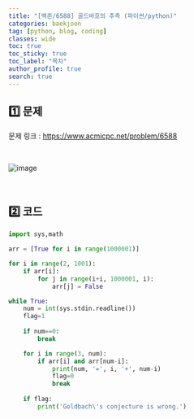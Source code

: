 ```yaml
---
title: "[백준/6588] 골드바흐의 추측 (파이썬/python)"
categories: baekjoon
tag: [python, blog, coding]
classes: wide
toc: true
toc_sticky: true
toc_label: "목차"
author_profile: true
search: true
---
```


## 1️⃣ 문제

문제 링크 : <a href="https://www.acmicpc.net/problem/6588" target="_blank">https://www.acmicpc.net/problem/6588</a>

<br/>

![image](https://user-images.githubusercontent.com/52556486/180925763-c85cb458-5f4b-4633-bdb7-25df0cd0fac4.png)

<br/>

## 2️⃣ 코드

```python
import sys,math

arr = [True for i in range(1000001)]

for i in range(2, 1001):
    if arr[i]:
        for j in range(i+i, 1000001, i):
            arr[j] = False

while True:
    num = int(sys.stdin.readline())
    flag=1
    
    if num==0:
        break

    for i in range(3, num):
        if arr[i] and arr[num-i]:
            print(num, '=', i, '+', num-i)
            flag=0
            break
    
    if flag:
        print('Goldbach\'s conjecture is wrong.')
```